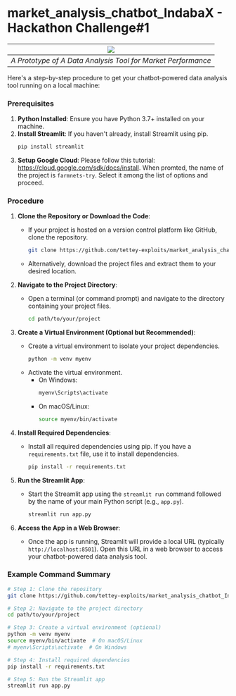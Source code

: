 # market_analysis_chatbot_IndabaX - Hackathon Challenge#1
| <img src="https://github.com/tettey-exploits/market_analysis_chatbot_IndabaX/blob/main/Screenshot%20from%202024-07-13%2000-37-24.png?raw=true"> |
|:--:| 
| *A Prototype of A Data Analysis Tool for Market Performance* |



Here's a step-by-step procedure to get your chatbot-powered data analysis tool running on a local machine:

### Prerequisites
1. **Python Installed**: Ensure you have Python 3.7+ installed on your machine.
2. **Install Streamlit**: If you haven't already, install Streamlit using pip.
   ```sh
   pip install streamlit
   ```
3. **Setup Google Cloud**: Please follow this tutorial: https://cloud.google.com/sdk/docs/install. When promted, the name of the project is `farmnets-try`. Select it among the list of options and proceed.

### Procedure

1. **Clone the Repository or Download the Code**:
   - If your project is hosted on a version control platform like GitHub, clone the repository.
     ```sh
     git clone https://github.com/tettey-exploits/market_analysis_chatbot_IndabaX.git
     ```
   - Alternatively, download the project files and extract them to your desired location.

2. **Navigate to the Project Directory**:
   - Open a terminal (or command prompt) and navigate to the directory containing your project files.
     ```sh
     cd path/to/your/project
     ```

3. **Create a Virtual Environment (Optional but Recommended)**:
   - Create a virtual environment to isolate your project dependencies.
     ```sh
     python -m venv myenv
     ```
   - Activate the virtual environment.
     - On Windows:
       ```sh
       myenv\Scripts\activate
       ```
     - On macOS/Linux:
       ```sh
       source myenv/bin/activate
       ```

4. **Install Required Dependencies**:
   - Install all required dependencies using pip. If you have a `requirements.txt` file, use it to install dependencies.
     ```sh
     pip install -r requirements.txt
     ```

5. **Run the Streamlit App**:
   - Start the Streamlit app using the `streamlit run` command followed by the name of your main Python script (e.g., `app.py`).
     ```sh
     streamlit run app.py
     ```

6. **Access the App in a Web Browser**:
   - Once the app is running, Streamlit will provide a local URL (typically `http://localhost:8501`). Open this URL in a web browser to access your chatbot-powered data analysis tool.

### Example Command Summary

```sh
# Step 1: Clone the repository
git clone https://github.com/tettey-exploits/market_analysis_chatbot_IndabaX.git

# Step 2: Navigate to the project directory
cd path/to/your/project

# Step 3: Create a virtual environment (optional)
python -m venv myenv
source myenv/bin/activate  # On macOS/Linux
# myenv\Scripts\activate  # On Windows

# Step 4: Install required dependencies
pip install -r requirements.txt

# Step 5: Run the Streamlit app
streamlit run app.py
```
